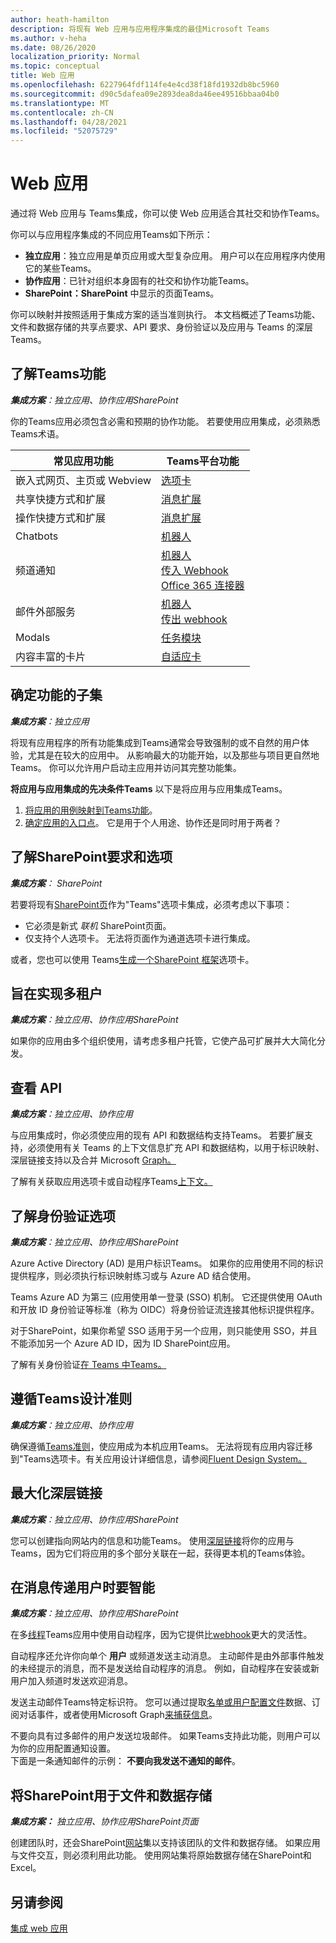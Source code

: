 ```yaml
---
author: heath-hamilton
description: 将现有 Web 应用与应用程序集成的最佳Microsoft Teams
ms.author: v-heha
ms.date: 08/26/2020
localization_priority: Normal
ms.topic: conceptual
title: Web 应用
ms.openlocfilehash: 6227964fdf114fe4e4cd38f18fd1932db8bc5960
ms.sourcegitcommit: d90c5dafea09e2893dea8da46ee49516bbaa04b0
ms.translationtype: MT
ms.contentlocale: zh-CN
ms.lasthandoff: 04/28/2021
ms.locfileid: "52075729"
---
```

# <a name="web-apps"></a>Web 应用 

通过将 Web 应用与 Teams集成，你可以使 Web 应用适合其社交和协作Teams。
  
你可以与应用程序集成的不同应用Teams如下所示：
* **独立应用**：独立应用是单页应用或大型复杂应用。 用户可以在应用程序内使用它的某些Teams。
* **协作应用**：已针对组织本身固有的社交和协作功能Teams。
* **SharePoint：SharePoint** 中显示的页面Teams。

你可以映射并按照适用于集成方案的适当准则执行。
本文档概述了Teams功能、文件和数据存储的共享点要求、API 要求、身份验证以及应用与 Teams 的深层Teams。
 
## <a name="get-to-know-teams-platform-capabilities"></a>了解Teams功能

***集成方案**：独立应用、协作应用SharePoint*

你的Teams应用必须包含必需和预期的协作功能。 若要使用应用集成，必须熟悉Teams术语。

|常见应用功能   |Teams平台功能   |
|----------|-----------|
|嵌入式网页、主页或 Webview  |[选项卡](../tabs/what-are-tabs.md)  |
|共享快捷方式和扩展  |[消息扩展](../messaging-extensions/what-are-messaging-extensions.md)  |
|操作快捷方式和扩展  |[消息扩展](../messaging-extensions/what-are-messaging-extensions.md)  |
|Chatbots  |[机器人](../bots/what-are-bots.md) |
|频道通知  |[机器人](../bots/what-are-bots.md)<br/>[传入 Webhook](../webhooks-and-connectors/what-are-webhooks-and-connectors.md)<br/>[Office 365 连接器](../webhooks-and-connectors/what-are-webhooks-and-connectors.md)  |
|邮件外部服务  |[机器人](../bots/what-are-bots.md)<br/>[传出 webhook](../webhooks-and-connectors/what-are-webhooks-and-connectors.md)  |
|Modals  |[任务模块](../task-modules-and-cards/what-are-task-modules.md)  |
|内容丰富的卡片  |[自适应卡](../task-modules-and-cards/what-are-cards.md)  |

## <a name="determine-a-subset-of-functionality"></a>确定功能的子集

***集成方案**：独立应用*

将现有应用程序的所有功能集成到Teams通常会导致强制的或不自然的用户体验，尤其是在较大的应用中。 从影响最大的功能开始，以及那些与项目更自然地Teams。 你可以允许用户启动主应用并访问其完整功能集。

**将应用与应用集成的先决条件Teams** 以下是将应用与应用集成Teams。 

1. [将应用的用例映射到Teams功能](../concepts/design/map-use-cases.md)。
1. [确定应用的入口点](../concepts/extensibility-points.md)。 它是用于个人用途、协作还是同时用于两者？

## <a name="understand-sharepoint-requirements-and-options"></a>了解SharePoint要求和选项

***集成方案**： SharePoint*

若要将现有[SharePoint页](https://docs.microsoft.com/MicrosoftTeams/teams-standalone-static-tabs-using-spo-sites)作为"Teams"选项卡集成，必须考虑以下事项：

* 它必须是新式 *联机* SharePoint页面。
* 仅支持个人选项卡。 无法将页面作为通道选项卡进行集成。

或者，您也可以使用 Teams[生成一个SharePoint 框架](https://docs.microsoft.com/sharepoint/dev/spfx/integrate-with-teams-introduction)选项卡。

## <a name="aim-towards-multi-tenancy"></a>旨在实现多租户

***集成方案**：独立应用、协作应用SharePoint*

如果你的应用由多个组织使用，请考虑多租户托管，它使产品可扩展并大大简化分发。

## <a name="review-your-apis"></a>查看 API

***集成方案**：独立应用、协作应用*

与应用集成时，你必须使应用的现有 API 和数据结构支持Teams。 若要扩展支持，必须使用有关 Teams 的上下文信息扩充 API 和数据结构，以用于标识映射[](../concepts/authentication/configure-identity-provider.md)、深层链接[](../concepts/build-and-test/deep-links.md)支持以及合并 Microsoft [Graph。](https://docs.microsoft.com/graph/teams-concept-overview)

了解有关获取应用选项卡或自动程序Teams[上下文](../tabs/how-to/access-teams-context.md)[。](../bots/how-to/get-teams-context.md)

## <a name="understand-authentication-options"></a>了解身份验证选项

***集成方案**：独立应用、协作应用SharePoint*

Azure Active Directory (AD) 是用户标识Teams。 如果你的应用使用不同的标识提供程序，则必须执行标识映射练习或与 Azure AD 结合使用。

Teams Azure AD 为第三 (应用使用单一登录 (SSO) 机制。 它还提供使用 OAuth 和开放 ID 身份验证等标准（称为 OIDC）将身份验证流连接其他标识提供程序。

对于SharePoint，如果你希望 SSO 适用于另一个应用，则只能使用 SSO，并且不能添加另一个 Azure AD ID，因为 ID SharePoint应用。

了解有关身份验证[在 Teams 中Teams。](../concepts/authentication/authentication.md)

## <a name="follow-teams-design-guidelines"></a>遵循Teams设计准则

***集成方案**：独立应用、协作应用*

确保遵循[Teams准则](../concepts/design/understand-use-cases.md)，使应用成为本机应用Teams。 无法将现有应用内容迁移到"Teams选项卡。有关应用设计详细信息，请参阅[Fluent Design System。](https://fluentsite.z22.web.core.windows.net/)

## <a name="maximize-deep-linking"></a>最大化深层链接

***集成方案**：独立应用、协作应用SharePoint*

您可以创建指向网站内的信息和功能Teams。 使用[深层链接](../concepts/build-and-test/deep-links.md)将你的应用与Teams，因为它们将应用的多个部分关联在一起，获得更本机的Teams体验。

## <a name="be-smart-when-messaging-users"></a>在消息传递用户时要智能

***集成方案**：独立应用、协作应用SharePoint*

在多[线程](../bots/what-are-bots.md)Teams应用中使用自动程序，因为它提供比[webhook](../webhooks-and-connectors/what-are-webhooks-and-connectors.md)更大的灵活性。

自动程序还允许你向单个 **用户** 或频道发送主动消息。 主动邮件是由外部事件触发的未经提示的消息，而不是发送给自动程序的消息。 例如，自动程序在安装或新用户加入频道时发送欢迎消息。 

发送主动邮件Teams特定标识符。 您可以通过提取[名单或用户配置文件](../bots/how-to/get-teams-context.md#fetch-the-roster-or-user-profile)数据、订阅对话事件，或者使用[](../bots/how-to/conversations/subscribe-to-conversation-events.md)Microsoft Graph[来捕获信息](https://docs.microsoft.com/graph/teams-proactive-messaging)。

不要向具有过多邮件的用户发送垃圾邮件。 如果Teams支持此功能，则用户可以为你的应用配置通知设置。   
下面是一条通知邮件的示例： **不要向我发送不通知的邮件**。

## <a name="use-sharepoint-for-file-and-data-storage"></a>将SharePoint用于文件和数据存储

***集成方案：** 独立应用、协作应用SharePoint页面*

创建团队时，还会SharePoint[网站](https://docs.microsoft.com/microsoftteams/sharepoint-onedrive-interact)集以支持该团队的文件和数据存储。 如果应用与文件交互，则必须利用此功能。 使用网站集将原始数据存储在SharePoint和Excel。

## <a name="see-also"></a>另请参阅

[集成 web 应用](~/samples/integrate-web-apps-overview.md)
